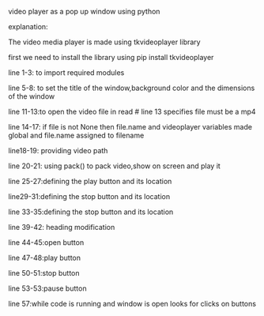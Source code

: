 video player as a pop up window using python

explanation:

The video media player is made using tkvideoplayer library 

first we need to install the library using pip install tkvideoplayer

line 1-3: to import required modules 

line 5-8: to set the title of the window,background color and the dimensions of the window

line 11-13:to open the video file in read # line 13 specifies file must be a mp4

line 14-17: if file is not None then file.name and videoplayer variables made global and file.name assigned to filename

line18-19: providing video path

line 20-21: using pack() to pack video,show on screen and play it

line 25-27:defining the play button and its location

line29-31:defining the stop button and its location

line 33-35:defining the stop button and its location

line 39-42: heading modification

line 44-45:open button

line 47-48:play button

line 50-51:stop button

line 53-53:pause button

line 57:while code is running and window is open looks for clicks on buttons

